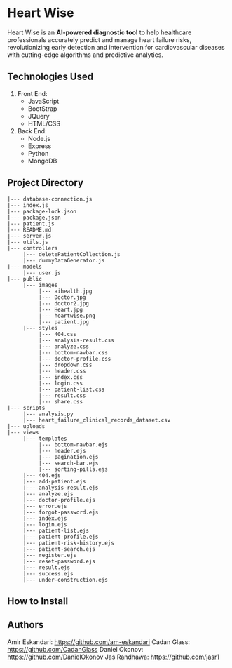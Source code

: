 # Heart Wise

Heart Wise is an **AI-powered diagnostic tool** to help healthcare professionals accurately predict and manage heart failure risks, revolutionizing early detection and intervention for cardiovascular diseases with cutting-edge algorithms and predictive analytics.

## Technologies Used
1. Front End:
    - JavaScript
    - BootStrap
    - JQuery
    - HTML/CSS
2. Back End:
    - Node.js
    - Express
    - Python
    - MongoDB

## Project Directory

```
|--- database-connection.js
|--- index.js
|--- package-lock.json
|--- package.json
|--- patient.js
|--- README.md
|--- server.js
|--- utils.js
|--- controllers
     |--- deletePatientCollection.js
     |--- dummyDataGenerator.js
|--- models
     |--- user.js
|--- public
     |--- images
          |--- aihealth.jpg
          |--- Doctor.jpg
          |--- doctor2.jpg
          |--- Heart.jpg
          |--- heartwise.png
          |--- patient.jpg
     |--- styles
          |--- 404.css
          |--- analysis-result.css
          |--- analyze.css
          |--- bottom-navbar.css
          |--- doctor-profile.css
          |--- dropdown.css
          |--- header.css
          |--- index.css
          |--- login.css
          |--- patient-list.css
          |--- result.css
          |--- share.css
|--- scripts
     |--- analysis.py
     |--- heart_failure_clinical_records_dataset.csv
|--- uploads
|--- views
     |--- templates
          |--- bottom-navbar.ejs
          |--- header.ejs
          |--- pagination.ejs
          |--- search-bar.ejs
          |--- sorting-pills.ejs
     |--- 404.ejs
     |--- add-patient.ejs
     |--- analysis-result.ejs
     |--- analyze.ejs
     |--- doctor-profile.ejs
     |--- error.ejs
     |--- forgot-password.ejs
     |--- index.ejs
     |--- login.ejs
     |--- patient-list.ejs
     |--- patient-profile.ejs
     |--- patient-risk-history.ejs
     |--- patient-search.ejs
     |--- register.ejs
     |--- reset-password.ejs
     |--- result.ejs
     |--- success.ejs
     |--- under-construction.ejs
```
## How to Install


## Authors
Amir Eskandari: https://github.com/am-eskandari
Cadan Glass: https://github.com/CadanGlass
Daniel Okonov: https://github.com/DanielOkonov
Jas Randhawa: https://github.com/jasr1